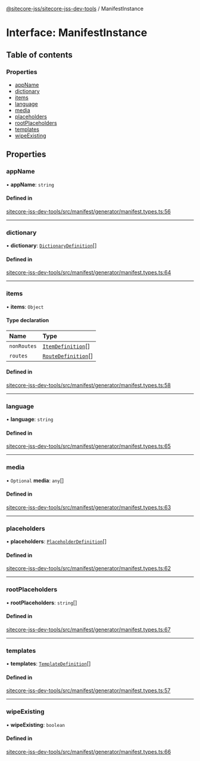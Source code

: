 [@sitecore-jss/sitecore-jss-dev-tools](../README.md) / ManifestInstance

# Interface: ManifestInstance

## Table of contents

### Properties

- [appName](ManifestInstance.md#appname)
- [dictionary](ManifestInstance.md#dictionary)
- [items](ManifestInstance.md#items)
- [language](ManifestInstance.md#language)
- [media](ManifestInstance.md#media)
- [placeholders](ManifestInstance.md#placeholders)
- [rootPlaceholders](ManifestInstance.md#rootplaceholders)
- [templates](ManifestInstance.md#templates)
- [wipeExisting](ManifestInstance.md#wipeexisting)

## Properties

### appName

• **appName**: `string`

#### Defined in

[sitecore-jss-dev-tools/src/manifest/generator/manifest.types.ts:56](https://github.com/Sitecore/jss/blob/db53d5411/packages/sitecore-jss-dev-tools/src/manifest/generator/manifest.types.ts#L56)

___

### dictionary

• **dictionary**: [`DictionaryDefinition`](DictionaryDefinition.md)[]

#### Defined in

[sitecore-jss-dev-tools/src/manifest/generator/manifest.types.ts:64](https://github.com/Sitecore/jss/blob/db53d5411/packages/sitecore-jss-dev-tools/src/manifest/generator/manifest.types.ts#L64)

___

### items

• **items**: `Object`

#### Type declaration

| Name | Type |
| :------ | :------ |
| `nonRoutes` | [`ItemDefinition`](ItemDefinition.md)[] |
| `routes` | [`RouteDefinition`](RouteDefinition.md)[] |

#### Defined in

[sitecore-jss-dev-tools/src/manifest/generator/manifest.types.ts:58](https://github.com/Sitecore/jss/blob/db53d5411/packages/sitecore-jss-dev-tools/src/manifest/generator/manifest.types.ts#L58)

___

### language

• **language**: `string`

#### Defined in

[sitecore-jss-dev-tools/src/manifest/generator/manifest.types.ts:65](https://github.com/Sitecore/jss/blob/db53d5411/packages/sitecore-jss-dev-tools/src/manifest/generator/manifest.types.ts#L65)

___

### media

• `Optional` **media**: `any`[]

#### Defined in

[sitecore-jss-dev-tools/src/manifest/generator/manifest.types.ts:63](https://github.com/Sitecore/jss/blob/db53d5411/packages/sitecore-jss-dev-tools/src/manifest/generator/manifest.types.ts#L63)

___

### placeholders

• **placeholders**: [`PlaceholderDefinition`](PlaceholderDefinition.md)[]

#### Defined in

[sitecore-jss-dev-tools/src/manifest/generator/manifest.types.ts:62](https://github.com/Sitecore/jss/blob/db53d5411/packages/sitecore-jss-dev-tools/src/manifest/generator/manifest.types.ts#L62)

___

### rootPlaceholders

• **rootPlaceholders**: `string`[]

#### Defined in

[sitecore-jss-dev-tools/src/manifest/generator/manifest.types.ts:67](https://github.com/Sitecore/jss/blob/db53d5411/packages/sitecore-jss-dev-tools/src/manifest/generator/manifest.types.ts#L67)

___

### templates

• **templates**: [`TemplateDefinition`](TemplateDefinition.md)[]

#### Defined in

[sitecore-jss-dev-tools/src/manifest/generator/manifest.types.ts:57](https://github.com/Sitecore/jss/blob/db53d5411/packages/sitecore-jss-dev-tools/src/manifest/generator/manifest.types.ts#L57)

___

### wipeExisting

• **wipeExisting**: `boolean`

#### Defined in

[sitecore-jss-dev-tools/src/manifest/generator/manifest.types.ts:66](https://github.com/Sitecore/jss/blob/db53d5411/packages/sitecore-jss-dev-tools/src/manifest/generator/manifest.types.ts#L66)
